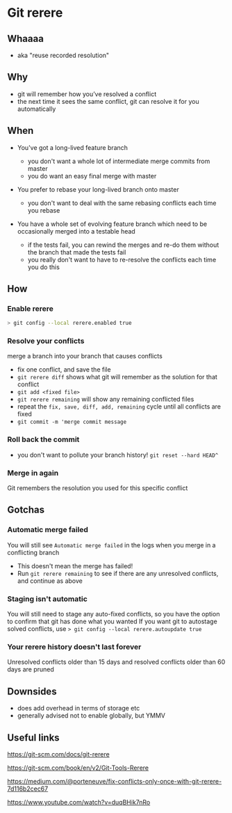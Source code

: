 # Git rerere

## Whaaaa

- aka "reuse recorded resolution"

## Why

- git will remember how you’ve resolved a conflict
- the next time it sees the same conflict, git can resolve it for you automatically

## When

- You've got a long-lived feature branch
  - you don't want a whole lot of intermediate merge commits from master
  - you do want an easy final merge with master

- You prefer to rebase your long-lived branch onto master
  - you don't want to deal with the same rebasing conflicts each time you rebase

- You have a whole set of evolving feature branch which need to be occasionally merged into a testable head
  - if the tests fail, you can rewind the merges and re-do them without the branch that made the tests fail
  - you really don't want to have to re-resolve the conflicts each time you do this

## How

### Enable rerere

```bash
> git config --local rerere.enabled true
```

### Resolve your conflicts

merge a branch into your branch that causes conflicts

- fix one conflict, and save the file
- `git rerere diff` shows what git will remember as the solution for that conflict
- `git add <fixed file>`
- `git rerere remaining` will show any remaining conflicted files
- repeat the `fix, save, diff, add, remaining` cycle until all conflicts are fixed
- `git commit -m 'merge commit message`

### Roll back the commit

- you don't want to pollute your branch history! `git reset --hard HEAD^`

### Merge in again

Git remembers the resolution you used for this specific conflict

## Gotchas

### Automatic merge failed

You will still see `Automatic merge failed` in the logs when you merge in a conflicting branch

- This doesn't mean the merge has failed!
- Run `git rerere remaining` to see if there are any unresolved conflicts, and continue as above

### Staging isn't automatic

You will still need to stage any auto-fixed conflicts, so you have the option to confirm that git has done what you wanted
If you want git to autostage solved conflicts, use `> git config --local rerere.autoupdate true`

### Your rerere history doesn't last forever

Unresolved conflicts older than 15 days and resolved conflicts older than 60 days are pruned

## Downsides

- does add overhead in terms of storage etc
- generally advised not to enable globally, but YMMV

## Useful links

https://git-scm.com/docs/git-rerere

https://git-scm.com/book/en/v2/Git-Tools-Rerere

https://medium.com/@porteneuve/fix-conflicts-only-once-with-git-rerere-7d116b2cec67

https://www.youtube.com/watch?v=duqBHik7nRo



